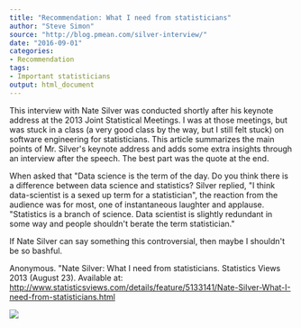 ```yaml
---
title: "Recommendation: What I need from statisticians"
author: "Steve Simon"
source: "http://blog.pmean.com/silver-interview/"
date: "2016-09-01"
categories:
- Recommendation
tags:
- Important statisticians
output: html_document
---
```


This interview with Nate Silver was conducted shortly after his keynote
address at the 2013 Joint Statistical Meetings. I was at those meetings,
but was stuck in a class (a very good class by the way, but I still felt
stuck) on software engineering for statisticians. This article
summarizes the main points of Mr. Silver's keynote address and adds some
extra insights through an interview after the speech. The best part was
the quote at the end.

When asked that "Data science is the term of the day. Do you think there
is a difference between data science and statistics? Silver replied, "I
think data-scientist is a sexed up term for a statistician", the
reaction from the audience was for most, one of instantaneous laughter
and applause. "Statistics is a branch of science. Data scientist is
slightly redundant in some way and people shouldn't berate the term
statistician."

If Nate Silver can say something this controversial, then maybe I
shouldn't be so bashful.

<!---More--->

Anonymous. "Nate Silver: What I need from statisticians. Statistics
Views 2013 (August 23). Available at:
<http://www.statisticsviews.com/details/feature/5133141/Nate-Silver-What-I-need-from-statisticians.html>

![](http://www.pmean.com/images/images/16/silver-interview01.png)




